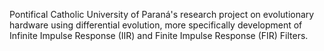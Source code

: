 Pontifical Catholic University of Paraná's research project on evolutionary hardware using differential evolution, more specifically development of Infinite Impulse Response (IIR) and Finite Impulse Response (FIR) Filters.
